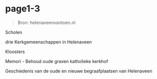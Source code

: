 # page1-3

> Bron: helenaveenvantoen.nl

Scholen

drie Kerkgemeenschappen in Helenaveen

Kloosters

Memori - Behoud oude graven katholieke kerkhof

Geschiedenis van de oude en nieuwe begraafplaatsen van Helenaveen
